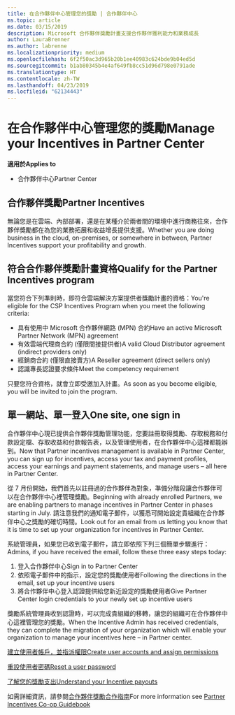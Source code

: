 ```yaml
---
title: 在合作夥伴中心管理您的獎勵 | 合作夥伴中心
ms.topic: article
ms.date: 03/15/2019
description: Microsoft 合作夥伴獎勵計畫支援合作夥伴獲利能力和業務成長
author: LauraBrenner
ms.author: labrenne
ms.localizationpriority: medium
ms.openlocfilehash: 6f2f50ac3d965b20b1ee40983c624bde9b04ed5d
ms.sourcegitcommit: b1ab80345b4e4af649fb8cc51d96d798e0791ade
ms.translationtype: HT
ms.contentlocale: zh-TW
ms.lasthandoff: 04/23/2019
ms.locfileid: "62134443"
---
```

# <a name="manage-your-incentives-in-partner-center"></a><span data-ttu-id="f1368-103">在合作夥伴中心管理您的獎勵</span><span class="sxs-lookup"><span data-stu-id="f1368-103">Manage your Incentives in Partner Center</span></span> 

<span data-ttu-id="f1368-104">**適用於**</span><span class="sxs-lookup"><span data-stu-id="f1368-104">**Applies to**</span></span>

-  <span data-ttu-id="f1368-105">合作夥伴中心</span><span class="sxs-lookup"><span data-stu-id="f1368-105">Partner Center</span></span>

## <a name="partner-incentives"></a><span data-ttu-id="f1368-106">合作夥伴獎勵</span><span class="sxs-lookup"><span data-stu-id="f1368-106">Partner Incentives</span></span> 

<span data-ttu-id="f1368-107">無論您是在雲端、內部部署，還是在某種介於兩者間的環境中進行商務往來，合作夥伴獎勵都在為您的業務拓展和收益增長提供支援。</span><span class="sxs-lookup"><span data-stu-id="f1368-107">Whether you are doing business in the cloud, on-premises, or somewhere in between, Partner Incentives support your profitability and growth.</span></span>

## <a name="qualify-for-the-partner-incentives-program"></a><span data-ttu-id="f1368-108">符合合作夥伴獎勵計畫資格</span><span class="sxs-lookup"><span data-stu-id="f1368-108">Qualify for the Partner Incentives program</span></span>

<span data-ttu-id="f1368-109">當您符合下列準則時，即符合雲端解決方案提供者獎勵計畫的資格：</span><span class="sxs-lookup"><span data-stu-id="f1368-109">You're eligible for the CSP Incentives Program when you meet the following criteria:</span></span>

-   <span data-ttu-id="f1368-110">具有使用中 Microsoft 合作夥伴網路 (MPN) 合約</span><span class="sxs-lookup"><span data-stu-id="f1368-110">Have an active Microsoft Partner Network (MPN) agreement</span></span> 
-   <span data-ttu-id="f1368-111">有效雲端代理商合約 (僅限間接提供者)</span><span class="sxs-lookup"><span data-stu-id="f1368-111">A valid Cloud Distributor agreement (indirect providers only)</span></span>
-   <span data-ttu-id="f1368-112">經銷商合約 (僅限直接賣方)</span><span class="sxs-lookup"><span data-stu-id="f1368-112">A Reseller agreement (direct sellers only)</span></span>
-   <span data-ttu-id="f1368-113">認識專長認證要求條件</span><span class="sxs-lookup"><span data-stu-id="f1368-113">Meet the competency requirement</span></span>

<span data-ttu-id="f1368-114">只要您符合資格，就會立即受邀加入計畫。</span><span class="sxs-lookup"><span data-stu-id="f1368-114">As soon as you become eligible, you will be invited to join the program.</span></span>

## <a name="one-site-one-sign-in"></a><span data-ttu-id="f1368-115">單一網站、單一登入</span><span class="sxs-lookup"><span data-stu-id="f1368-115">One site, one sign in</span></span>

<span data-ttu-id="f1368-116">合作夥伴中心現已提供合作夥伴獎勵管理功能，您要註冊取得獎勵、存取稅務和付款設定檔、存取收益和付款報告表，以及管理使用者，在合作夥伴中心這裡都能辦到。</span><span class="sxs-lookup"><span data-stu-id="f1368-116">Now that Partner incentives management is available in Partner Center, you can sign up for incentives, access your tax and payment profiles, access your earnings and payment statements, and manage users – all here in Partner Center.</span></span> 

<span data-ttu-id="f1368-117">從 7 月份開始，我們首先以註冊過的合作夥伴為對象，準備分階段讓合作夥伴可以在合作夥伴中心裡管理獎勵。</span><span class="sxs-lookup"><span data-stu-id="f1368-117">Beginning with already enrolled Partners, we are enabling partners to manage incentives in Partner Center in phases starting in July.</span></span> <span data-ttu-id="f1368-118">請注意我們的通知電子郵件，以獲悉可開始設定貴組織在合作夥伴中心之獎勵的確切時間。</span><span class="sxs-lookup"><span data-stu-id="f1368-118">Look out for an email from us letting you know that it is time to set up your organization for incentives in Partner Center.</span></span> 

<span data-ttu-id="f1368-119">系統管理員，如果您已收到電子郵件，請立即依照下列三個簡單步驟進行：</span><span class="sxs-lookup"><span data-stu-id="f1368-119">Admins, if you have received the email, follow these three easy steps today:</span></span>

1.  <span data-ttu-id="f1368-120">登入合作夥伴中心</span><span class="sxs-lookup"><span data-stu-id="f1368-120">Sign in to Partner Center</span></span> 
2.  <span data-ttu-id="f1368-121">依照電子郵件中的指示，設定您的獎勵使用者</span><span class="sxs-lookup"><span data-stu-id="f1368-121">Following the directions in the email, set up your incentive users</span></span> 
3.  <span data-ttu-id="f1368-122">將合作夥伴中心登入認證提供給您新近設定的獎勵使用者</span><span class="sxs-lookup"><span data-stu-id="f1368-122">Give Partner Center login credentials to your newly set up incentive users</span></span>

<span data-ttu-id="f1368-123">獎勵系統管理員收到認證時，可以完成貴組織的移轉，讓您的組織可在合作夥伴中心這裡管理您的獎勵。</span><span class="sxs-lookup"><span data-stu-id="f1368-123">When the Incentive Admin has received credentials, they can complete the migration of your organization which will enable your organization to manage your incentives here – in Partner center.</span></span>


[<span data-ttu-id="f1368-124">建立使用者帳戶，並指派權限</span><span class="sxs-lookup"><span data-stu-id="f1368-124">Create user accounts and assign permissions</span></span>](create-user-accounts-and-set-permissions.md)

[<span data-ttu-id="f1368-125">重設使用者密碼</span><span class="sxs-lookup"><span data-stu-id="f1368-125">Reset a user password</span></span>](reset-a-user-password.md)

[<span data-ttu-id="f1368-126">了解您的獎勵支出</span><span class="sxs-lookup"><span data-stu-id="f1368-126">Understand your Incentive payouts</span></span>](understand-incentive-payouts.md)

<span data-ttu-id="f1368-127">如需詳細資訊，請參閱[合作夥伴獎勵合作指南](https://assets.microsoft.com/coop-guidebook.pdf)</span><span class="sxs-lookup"><span data-stu-id="f1368-127">For more information see [Partner Incentives Co-op Guidebook](https://assets.microsoft.com/coop-guidebook.pdf)</span></span>
